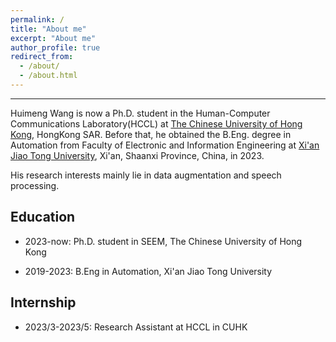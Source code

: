 ```yaml
---
permalink: /
title: "About me"
excerpt: "About me"
author_profile: true
redirect_from: 
  - /about/
  - /about.html
---
```


__________________________
Huimeng Wang is now a Ph.D. student in the Human-Computer Communications Laboratory(HCCL) at [The Chinese University of Hong Kong](https://www.cuhk.edu.hk/chinese/), HongKong SAR. Before that, he obtained the B.Eng. degree in Automation from Faculty of Electronic and Information Engineering at [Xi'an Jiao Tong University](www.xjtu.edu.cn), Xi'an, Shaanxi Province, China, in 2023.

His research interests mainly lie in data augmentation and speech processing.

## Education

- 2023-now: Ph.D. student in SEEM, The Chinese University of Hong Kong

- 2019-2023: B.Eng in Automation, Xi'an Jiao Tong University

## Internship

- 2023/3-2023/5: Research Assistant at HCCL in CUHK